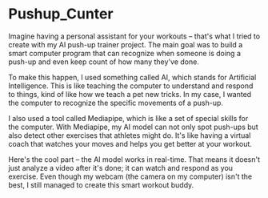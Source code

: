 # Pushup_Cunter
Imagine having a personal assistant for your workouts – that's what I tried to create with my AI push-up trainer project. The main goal was to build a smart computer program that can recognize when someone is doing a push-up and even keep count of how many they've done.

To make this happen, I used something called AI, which stands for Artificial Intelligence. This is like teaching the computer to understand and respond to things, kind of like how we teach a pet new tricks. In my case, I wanted the computer to recognize the specific movements of a push-up.

I also used a tool called Mediapipe, which is like a set of special skills for the computer. With Mediapipe, my AI model can not only spot push-ups but also detect other exercises that athletes might do. It's like having a virtual coach that watches your moves and helps you get better at your workout.

Here's the cool part – the AI model works in real-time. That means it doesn't just analyze a video after it's done; it can watch and respond as you exercise. Even though my webcam (the camera on my computer) isn't the best, I still managed to create this smart workout buddy.
